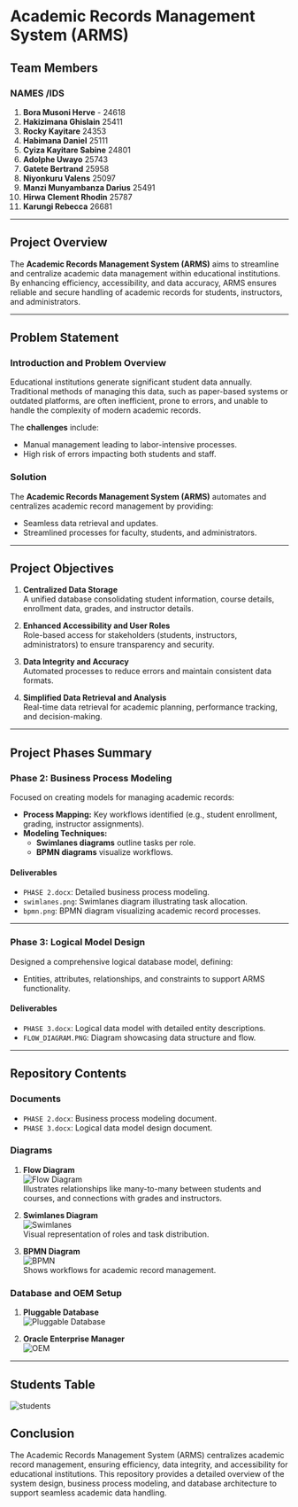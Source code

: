 # Academic Records Management System (ARMS)

## Team Members
   ### NAMES                        /IDS
1. **Bora Musoni Herve** -          24618  
2. **Hakizimana Ghislain**          25411  
3. **Rocky Kayitare**               24353  
4. **Habimana Daniel**              25111  
5. **Cyiza Kayitare Sabine**        24801  
6. **Adolphe Uwayo**                25743  
7. **Gatete Bertrand**              25958  
8. **Niyonkuru Valens**             25097  
9. **Manzi Munyambanza Darius**     25491  
10. **Hirwa Clement Rhodin**        25787  
11. **Karungi Rebecca**             26681  

---

## Project Overview
The **Academic Records Management System (ARMS)** aims to streamline and centralize academic data management within educational institutions. By enhancing efficiency, accessibility, and data accuracy, ARMS ensures reliable and secure handling of academic records for students, instructors, and administrators.

---

## Problem Statement

### Introduction and Problem Overview
Educational institutions generate significant student data annually. Traditional methods of managing this data, such as paper-based systems or outdated platforms, are often inefficient, prone to errors, and unable to handle the complexity of modern academic records.

The **challenges** include:
- Manual management leading to labor-intensive processes.
- High risk of errors impacting both students and staff.

### Solution
The **Academic Records Management System (ARMS)** automates and centralizes academic record management by providing:
- Seamless data retrieval and updates.
- Streamlined processes for faculty, students, and administrators.

---

## Project Objectives

1. **Centralized Data Storage**  
   A unified database consolidating student information, course details, enrollment data, grades, and instructor details.

2. **Enhanced Accessibility and User Roles**  
   Role-based access for stakeholders (students, instructors, administrators) to ensure transparency and security.

3. **Data Integrity and Accuracy**  
   Automated processes to reduce errors and maintain consistent data formats.

4. **Simplified Data Retrieval and Analysis**  
   Real-time data retrieval for academic planning, performance tracking, and decision-making.

---

## Project Phases Summary

### Phase 2: Business Process Modeling
Focused on creating models for managing academic records:
- **Process Mapping:** Key workflows identified (e.g., student enrollment, grading, instructor assignments).
- **Modeling Techniques:** 
  - **Swimlanes diagrams** outline tasks per role.
  - **BPMN diagrams** visualize workflows.

#### Deliverables
- `PHASE 2.docx`: Detailed business process modeling.
- `swimlanes.png`: Swimlanes diagram illustrating task allocation.
- `bpmn.png`: BPMN diagram visualizing academic record processes.

---

### Phase 3: Logical Model Design
Designed a comprehensive logical database model, defining:
- Entities, attributes, relationships, and constraints to support ARMS functionality.

#### Deliverables
- `PHASE 3.docx`: Logical data model with detailed entity descriptions.
- `FLOW_DIAGRAM.PNG`: Diagram showcasing data structure and flow.

---

## Repository Contents

### Documents
- `PHASE 2.docx`: Business process modeling document.
- `PHASE 3.docx`: Logical data model design document.

### Diagrams
1. **Flow Diagram**  
   ![Flow Diagram](FLOW_DIAGRAM.PNG)  
   Illustrates relationships like many-to-many between students and courses, and connections with grades and instructors.

2. **Swimlanes Diagram**  
   ![Swimlanes](swimlanes.png)  
   Visual representation of roles and task distribution.

3. **BPMN Diagram**  
   ![BPMN](bpmn.png)  
   Shows workflows for academic record management.

### Database and OEM Setup
1. **Pluggable Database**  
   ![Pluggable Database](plugable.jpg)

2. **Oracle Enterprise Manager**  
   ![OEM](OEM.jpg)

---
Students Table
--------------

![students](https://github.com/user-attachments/assets/4c681cb7-ce23-4953-ae87-c821464bb228)


## Conclusion
The Academic Records Management System (ARMS) centralizes academic record management, ensuring efficiency, data integrity, and accessibility for educational institutions. This repository provides a detailed overview of the system design, business process modeling, and database architecture to support seamless academic data handling.
